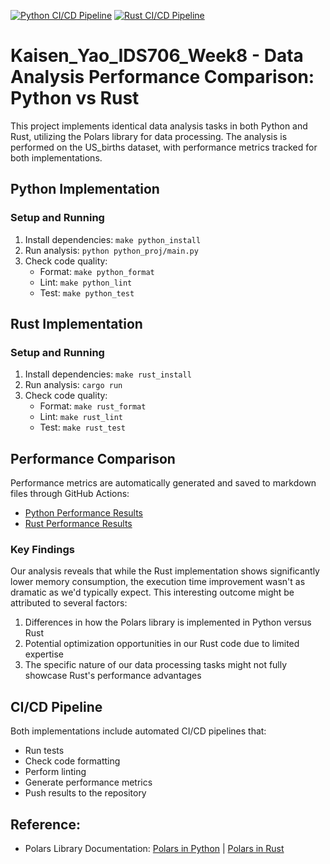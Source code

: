 [![Python CI/CD Pipeline](https://github.com/nogibjj/Kaisen_Yao_IDS706_Week8_Rust/actions/workflows/pythonCI.yml/badge.svg)](https://github.com/nogibjj/Kaisen_Yao_IDS706_Week8_Rust/actions/workflows/pythonCI.yml)
[![Rust CI/CD Pipeline](https://github.com/nogibjj/Kaisen_Yao_IDS706_Week8_Rust/actions/workflows/rustCI.yml/badge.svg)](https://github.com/nogibjj/Kaisen_Yao_IDS706_Week8_Rust/actions/workflows/rustCI.yml)

# Kaisen_Yao_IDS706_Week8 - Data Analysis Performance Comparison: Python vs Rust

This project implements identical data analysis tasks in both Python and Rust, utilizing the Polars library for data processing. The analysis is performed on the US_births dataset, with performance metrics tracked for both implementations.

## Python Implementation

### Setup and Running
1. Install dependencies: `make python_install`
2. Run analysis: `python python_proj/main.py`
3. Check code quality:
   - Format: `make python_format`
   - Lint: `make python_lint`
   - Test: `make python_test`

## Rust Implementation

### Setup and Running
1. Install dependencies: `make rust_install`
2. Run analysis: `cargo run`
3. Check code quality:
   - Format: `make rust_format`
   - Lint: `make rust_lint`
   - Test: `make rust_test`

## Performance Comparison

Performance metrics are automatically generated and saved to markdown files through GitHub Actions:
- [Python Performance Results](python_performance.md)
- [Rust Performance Results](rust_performance.md)

### Key Findings
Our analysis reveals that while the Rust implementation shows significantly lower memory consumption, the execution time improvement wasn't as dramatic as we'd typically expect. This interesting outcome might be attributed to several factors:

1. Differences in how the Polars library is implemented in Python versus Rust
2. Potential optimization opportunities in our Rust code due to limited expertise
3. The specific nature of our data processing tasks might not fully showcase Rust's performance advantages

## CI/CD Pipeline
Both implementations include automated CI/CD pipelines that:
- Run tests
- Check code formatting
- Perform linting
- Generate performance metrics
- Push results to the repository

## Reference:
- Polars Library Documentation: [Polars in Python](https://pola.rs/docs/python/) | [Polars in Rust](https://pola.rs/docs/rust/)

